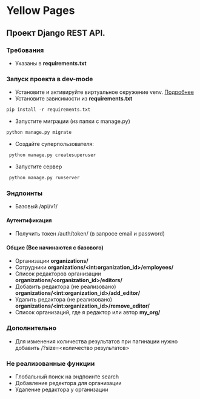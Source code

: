 # Yellow Pages

## Проект Django REST API.

### Требования

- Указаны в **requirements.txt**

### Запуск проекта в dev-mode

- Установите и активируйте виртуальное окружение venv. [Подробнее](https://pythoner.name/documentation/tutorial/venv)
- Установите зависимости из **requirements.txt**

```python
pip install -r requirements.txt
```

- Запустите миграции (из папки с manage.py)

```python
python manage.py migrate
```

- Создайте суперпользователя:

```python
 python manage.py createsuperuser
```

- Запустите сервер

```python
 python manage.py runserver 
```

### Эндпоинты

- Базовый /api/v1/

#### Аутентификация

- Получить токен /auth/token/ (в запросе email и password)

#### Общие (Все начинаются с базового)

- Организации **organizations/**
- Сотрудники **organizations/\<int:organization_id\>/employees/**
- Список редакторов организации **organizations/\<organization_id\>/editors/**
- Добавить редактора (не реализовано) **organizations/\<int:organization_id\>/add_editor/**
- Удалить редактора (не реализовано) **organizations/\<int:organization_id\>/remove_editor/**
- Список организаций, где я редактор или автор **my_org/**

### Дополнительно

- Для изменения количества результатов при пагинации нужно добавить /?size=<количество результатов>

### Не реализованные функции

- Глобальный поиск на эндпоинте search
- Добавление редектора для организации
- Удаление редактора у организации
